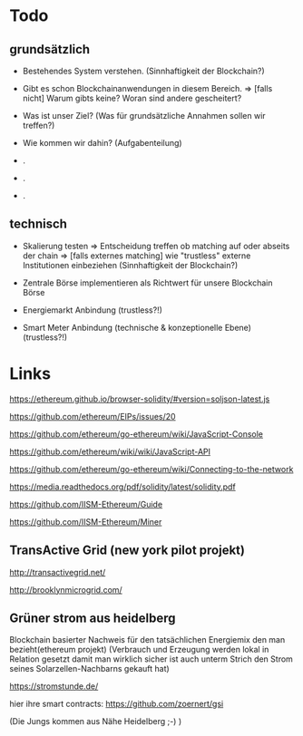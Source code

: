 # Todo

## grundsätzlich

+ Bestehendes System verstehen. (Sinnhaftigkeit der Blockchain?)

+ Gibt es schon Blockchainanwendungen in diesem Bereich. => [falls nicht] Warum gibts keine? Woran sind andere gescheitert?

+ Was ist unser Ziel? (Was für grundsätzliche Annahmen sollen wir treffen?)

+ Wie kommen wir dahin? (Aufgabenteilung) 

+ .

+ .

+ .

## technisch

+ Skalierung testen => Entscheidung treffen ob matching auf oder abseits der chain => [falls externes matching] wie "trustless" externe Institutionen einbeziehen (Sinnhaftigkeit der Blockchain?)

+ Zentrale Börse implementieren als Richtwert für unsere Blockchain Börse

+ Energiemarkt Anbindung  (trustless?!)

+ Smart Meter Anbindung (technische & konzeptionelle Ebene) (trustless?!) 




# Links


https://ethereum.github.io/browser-solidity/#version=soljson-latest.js

https://github.com/ethereum/EIPs/issues/20

https://github.com/ethereum/go-ethereum/wiki/JavaScript-Console

https://github.com/ethereum/wiki/wiki/JavaScript-API

https://github.com/ethereum/go-ethereum/wiki/Connecting-to-the-network

https://media.readthedocs.org/pdf/solidity/latest/solidity.pdf

https://github.com/IISM-Ethereum/Guide

https://github.com/IISM-Ethereum/Miner



## TransActive Grid (new york pilot projekt)

http://transactivegrid.net/

http://brooklynmicrogrid.com/

## Grüner strom aus heidelberg

Blockchain basierter Nachweis für den tatsächlichen Energiemix den man bezieht(ethereum projekt)
(Verbrauch und Erzeugung werden lokal in Relation gesetzt damit man wirklich sicher ist auch unterm Strich den Strom seines Solarzellen-Nachbarns gekauft  hat) 

https://stromstunde.de/ 

hier ihre smart contracts: 
https://github.com/zoernert/gsi

(Die Jungs kommen aus Nähe Heidelberg ;-) ) 


